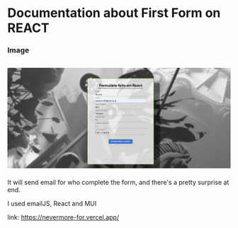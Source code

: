 # Documentation about First Form on REACT

### Image 

![](./doc/image/image.png)
---

It will send email for who complete the form, and there's a pretty surprise at end.

I used emailJS, React and MUI

link: https://nevermore-for.vercel.app/